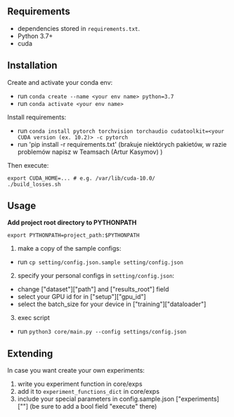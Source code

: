 ## Requirements
- dependencies stored in `requirements.txt`.
- Python 3.7+
- cuda

## Installation


Create and activate your conda env:
- run `conda create --name <your env name> python=3.7`
- run `conda activate <your env name>`

Install requirements:
- run `conda install pytorch torchvision torchaudio cudatoolkit=<your CUDA version (ex. 10.2)> -c pytorch`
- run 'pip install -r requirements.txt' (brakuje niektórych pakietów, w razie problemów napisz w Teamsach (Artur Kasymov) )

Then execute:
```
export CUDA_HOME=... # e.g. /var/lib/cuda-10.0/
./build_losses.sh
```

## Usage
**Add project root directory to PYTHONPATH**

```export PYTHONPATH=project_path:$PYTHONPATH```

1) make a copy of the sample configs:
- run `cp setting/config.json.sample setting/config.json`

2) specify your personal configs in `setting/config.json`:
- change ["dataset"]["path"] and ["results_root"] field 
- select your GPU id for in ["setup"]["gpu_id"]
- select the batch_size for your device in ["training"]["dataloader"]

3) exec script
- run `python3 core/main.py --config settings/config.json`



## Extending
In case you want create your own experiments: 
1) write you experiment function in core/exps
2) add it to `experiment_functions_dict` in core/exps
3) include your special parameters in config.sample.json ["experiments]["<your func name>"] (be sure to add a bool field "execute" there)  
